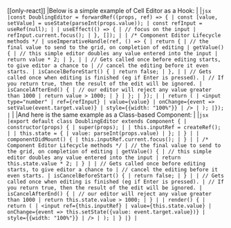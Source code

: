 [[only-react]]
|Below is a simple example of Cell Editor as a Hook:
|
|`jsx |const DoublingEditor = forwardRef((props, ref) => { | const [value, setValue] = useState(parseInt(props.value)); | const refInput = useRef(null); | | useEffect(() => { | // focus on the input | refInput.current.focus(); | }, []); | | /* Component Editor Lifecycle methods */ | useImperativeHandle(ref, () => { | return { | // the final value to send to the grid, on completion of editing | getValue() { | // this simple editor doubles any value entered into the input | return value * 2; | }, | | // Gets called once before editing starts, to give editor a chance to | // cancel the editing before it even starts. | isCancelBeforeStart() { | return false; | }, | | // Gets called once when editing is finished (eg if Enter is pressed). | // If you return true, then the result of the edit will be ignored. | isCancelAfterEnd() { | // our editor will reject any value greater than 1000 | return value > 1000; | } | }; | }); | | return ( | <input type="number" | ref={refInput} | value={value} | onChange={event => setValue(event.target.value)} | style={{width: "100%"}} | /> | ); |}); |`
|
|And here is the same example as a Class-based Component:
|
|`jsx |export default class DoublingEditor extends Component { | constructor(props) { | super(props); | | this.inputRef = createRef(); | | this.state = { | value: parseInt(props.value) | }; | } | | componentDidMount() { | this.inputRef.current.focus(); | } | | /* Component Editor Lifecycle methods */ | // the final value to send to the grid, on completion of editing | getValue() { | // this simple editor doubles any value entered into the input | return this.state.value * 2; | } | | // Gets called once before editing starts, to give editor a chance to | // cancel the editing before it even starts. | isCancelBeforeStart() { | return false; | } | | // Gets called once when editing is finished (eg if Enter is pressed). | // If you return true, then the result of the edit will be ignored. | isCancelAfterEnd() { | // our editor will reject any value greater than 1000 | return this.state.value > 1000; | } | | render() { | return ( | <input ref={this.inputRef} | value={this.state.value} | onChange={event => this.setState({value: event.target.value})} | style={{width: "100%"}} | /> | ); | } |} |`
